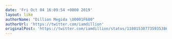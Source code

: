 ```yaml
---
date: 'Fri Oct 04 16:09:54 +0000 2019'
layout: like
authorName: "Dillion Megida \U0001F680"
authorUrl: 'https://twitter.com/iamdillion'
originalPost: 'https://twitter.com/iamdillion/status/1180153077359353861'
---
```

